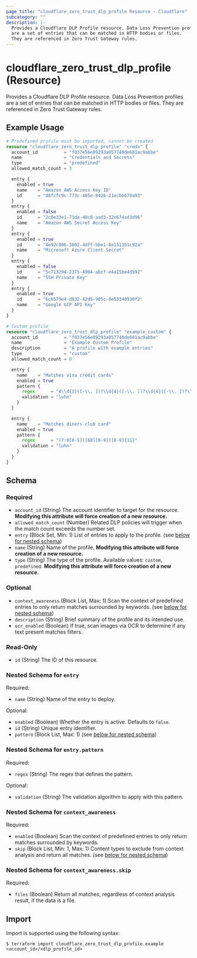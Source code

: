 ```yaml
---
page_title: "cloudflare_zero_trust_dlp_profile Resource - Cloudflare"
subcategory: ""
description: |-
  Provides a Cloudflare DLP Profile resource. Data Loss Prevention profiles
  are a set of entries that can be matched in HTTP bodies or files.
  They are referenced in Zero Trust Gateway rules.
---
```


# cloudflare_zero_trust_dlp_profile (Resource)

Provides a Cloudflare DLP Profile resource. Data Loss Prevention profiles
are a set of entries that can be matched in HTTP bodies or files.
They are referenced in Zero Trust Gateway rules.

## Example Usage

```terraform
# Predefined profile must be imported, cannot be created
resource "cloudflare_zero_trust_dlp_profile" "creds" {
  account_id          = "f037e56e89293a057740de681ac9abbe"
  name                = "Credentials and Secrets"
  type                = "predefined"
  allowed_match_count = 3

  entry {
    enabled = true
    name    = "Amazon AWS Access Key ID"
    id      = "d8fcfc9c-773c-405e-8426-21ecbb67ba93"
  }
  entry {
    enabled = false
    id      = "2c0e33e1-71da-40c8-aad3-32e674ad3d96"
    name    = "Amazon AWS Secret Access Key"
  }
  entry {
    enabled = true
    id      = "4e92c006-3802-4dff-bbe1-8e1513b1c92a"
    name    = "Microsoft Azure Client Secret"
  }
  entry {
    enabled = false
    id      = "5c713294-2375-4904-abcf-e4a15be4d592"
    name    = "SSH Private Key"
  }
  entry {
    enabled = true
    id      = "6c6579e4-d832-42d5-905c-8e53340930f2"
    name    = "Google GCP API Key"
  }
}

# Custom profile
resource "cloudflare_zero_trust_dlp_profile" "example_custom" {
  account_id          = "f037e56e89293a057740de681ac9abbe"
  name                = "Example Custom Profile"
  description         = "A profile with example entries"
  type                = "custom"
  allowed_match_count = 0

  entry {
    name    = "Matches visa credit cards"
    enabled = true
    pattern {
      regex      = "4\\d{3}([-\\. ])?\\d{4}([-\\. ])?\\d{4}([-\\. ])?\\d{4}"
      validation = "luhn"
    }
  }

  entry {
    name    = "Matches diners club card"
    enabled = true
    pattern {
      regex      = "(?:0[0-5]|[68][0-9])[0-9]{11}"
      validation = "luhn"
    }
  }
}
```
<!-- schema generated by tfplugindocs -->
## Schema

### Required

- `account_id` (String) The account identifier to target for the resource. **Modifying this attribute will force creation of a new resource.**
- `allowed_match_count` (Number) Related DLP policies will trigger when the match count exceeds the number set.
- `entry` (Block Set, Min: 1) List of entries to apply to the profile. (see [below for nested schema](#nestedblock--entry))
- `name` (String) Name of the profile. **Modifying this attribute will force creation of a new resource.**
- `type` (String) The type of the profile. Available values: `custom`, `predefined`. **Modifying this attribute will force creation of a new resource.**

### Optional

- `context_awareness` (Block List, Max: 1) Scan the context of predefined entries to only return matches surrounded by keywords. (see [below for nested schema](#nestedblock--context_awareness))
- `description` (String) Brief summary of the profile and its intended use.
- `ocr_enabled` (Boolean) If true, scan images via OCR to determine if any text present matches filters.

### Read-Only

- `id` (String) The ID of this resource.

<a id="nestedblock--entry"></a>
### Nested Schema for `entry`

Required:

- `name` (String) Name of the entry to deploy.

Optional:

- `enabled` (Boolean) Whether the entry is active. Defaults to `false`.
- `id` (String) Unique entry identifier.
- `pattern` (Block List, Max: 1) (see [below for nested schema](#nestedblock--entry--pattern))

<a id="nestedblock--entry--pattern"></a>
### Nested Schema for `entry.pattern`

Required:

- `regex` (String) The regex that defines the pattern.

Optional:

- `validation` (String) The validation algorithm to apply with this pattern.



<a id="nestedblock--context_awareness"></a>
### Nested Schema for `context_awareness`

Required:

- `enabled` (Boolean) Scan the context of predefined entries to only return matches surrounded by keywords.
- `skip` (Block List, Min: 1, Max: 1) Content types to exclude from context analysis and return all matches. (see [below for nested schema](#nestedblock--context_awareness--skip))

<a id="nestedblock--context_awareness--skip"></a>
### Nested Schema for `context_awareness.skip`

Required:

- `files` (Boolean) Return all matches, regardless of context analysis result, if the data is a file.

## Import

Import is supported using the following syntax:

```shell
$ terraform import cloudflare_zero_trust_dlp_profile.example <account_id>/<dlp_profile_id>
```

